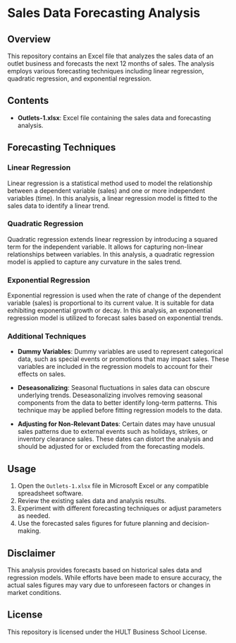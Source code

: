 # Sales Data Forecasting Analysis

## Overview

This repository contains an Excel file that analyzes the sales data of an outlet business and forecasts the next 12 months of sales. The analysis employs various forecasting techniques including linear regression, quadratic regression, and exponential regression.

## Contents

- **Outlets-1.xlsx**: Excel file containing the sales data and forecasting analysis.

## Forecasting Techniques

### Linear Regression

Linear regression is a statistical method used to model the relationship between a dependent variable (sales) and one or more independent variables (time). In this analysis, a linear regression model is fitted to the sales data to identify a linear trend.

### Quadratic Regression

Quadratic regression extends linear regression by introducing a squared term for the independent variable. It allows for capturing non-linear relationships between variables. In this analysis, a quadratic regression model is applied to capture any curvature in the sales trend.

### Exponential Regression

Exponential regression is used when the rate of change of the dependent variable (sales) is proportional to its current value. It is suitable for data exhibiting exponential growth or decay. In this analysis, an exponential regression model is utilized to forecast sales based on exponential trends.

### Additional Techniques

- **Dummy Variables**: Dummy variables are used to represent categorical data, such as special events or promotions that may impact sales. These variables are included in the regression models to account for their effects on sales.

- **Deseasonalizing**: Seasonal fluctuations in sales data can obscure underlying trends. Deseasonalizing involves removing seasonal components from the data to better identify long-term patterns. This technique may be applied before fitting regression models to the data.

- **Adjusting for Non-Relevant Dates**: Certain dates may have unusual sales patterns due to external events such as holidays, strikes, or inventory clearance sales. These dates can distort the analysis and should be adjusted for or excluded from the forecasting models.

## Usage

1. Open the `Outlets-1.xlsx` file in Microsoft Excel or any compatible spreadsheet software.
2. Review the existing sales data and analysis results.
3. Experiment with different forecasting techniques or adjust parameters as needed.
4. Use the forecasted sales figures for future planning and decision-making.

## Disclaimer

This analysis provides forecasts based on historical sales data and regression models. While efforts have been made to ensure accuracy, the actual sales figures may vary due to unforeseen factors or changes in market conditions.

## License

This repository is licensed under the HULT Business School License.
